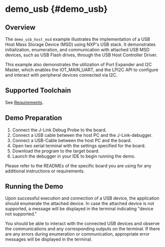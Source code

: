 demo_usb {#demo_usb}
========
## Overview
The `demo_usb_host_msd` example illustrates the implementation of a USB Host Mass Storage Device (MSD) using NXP's USB stack. It demonstrates initialization, enumeration, and communication with attached USB MSD devices, such as USB Flash drives, through the USB Host Controller Driver.

This example also demonstrates the utilization of Port Expander and I2C Master, which enables the IOT_MAIN_UART, and the LPI2C API to configure and interact with peripheral devices connected via I2C.

## Supported Toolchain
See [Requirements](../../../README.md#requirements).

## Demo Preparation
1. Connect the J-Link Debug Probe to the board.
2. Connect a USB cable between the host PC and the J-Link-debugger.
3. Connect a USB-Cable between the host PC and the board.
4. Open two serial terminal with the settings specified for the board.
5. Download the program to the target board.
6. Launch the debugger in your IDE to begin running the demo.


Please refer to the READMEs of the specific board you are using for any additional instructions or requirements.

## Running the Demo
Upon successful execution and connection of a USB device, the application should enumerate the attached device. In case the attached device is not supported, a message will be displayed in the terminal indicating "device not supported."

You should be able to interact with the connected USB devices and observe the communications and any corresponding outputs on the terminal. If there are any errors during enumeration or communication, appropriate error messages will be displayed in the terminal.
